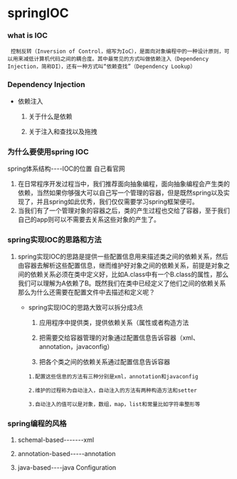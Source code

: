 # springIOC

### what is IOC

``` 控制反转（Inversion of Control，缩写为IoC），是面向对象编程中的一种设计原则，可以用来减低计算机代码之间的耦合度。其中最常见的方式叫做依赖注入（Dependency Injection，简称DI），还有一种方式叫“依赖查找”（Dependency Lookup）```

### Dependency Injection

- 依赖注入

  1. 关于什么是依赖

  2. 关于注入和查找以及拖拽

     

### 为什么要使用spring IOC

spring体系结构----IOC的位置  自己看官网

1. 在日常程序开发过程当中，我们推荐面向抽象编程，面向抽象编程会产生类的依赖，当然如果你够强大可以自己写一个管理的容器，但是既然spring以及实现了，并且spring如此优秀，我们仅仅需要学习spring框架便可。
2. 当我们有了一个管理对象的容器之后，类的产生过程也交给了容器，至于我们自己的app则可以不需要去关系这些对象的产生了。

### spring实现IOC的思路和方法

1. spring实现IOC的思路是提供一些配置信息用来描述类之间的依赖关系，然后由容器去解析这些配置信息，继而维护好对象之间的依赖关系，前提是对象之间的依赖关系必须在类中定义好，比如A.class中有一个B.class的属性，那么我们可以理解为A依赖了B。既然我们在类中已经定义了他们之间的依赖关系那么为什么还需要在配置文件中去描述和定义呢？

   

   * spring实现IOC的思路大致可以拆分成3点

     1. 应用程序中提供类，提供依赖关系（属性或者构造方法

     2. 把需要交给容器管理的对象通过配置信息告诉容器（xml、annotation，javaconfig）

     3. 把各个类之间的依赖关系通过配置信息告诉容器

        

     ``1.配置这些信息的方法有三种分别是xml，annotation和javaconfig ``

     ``2.维护的过程称为自动注入，自动注入的方法有两种构造方法和setter ``

     ``3.自动注入的值可以是对象，数组，map，list和常量比如字符串整形等``

     

### spring编程的风格

1. schemal-based-------xml

2. annotation-based-----annotation

3. java-based----java Configuration

   

   







